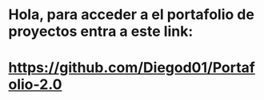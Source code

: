 # Hola, para acceder a el portafolio de proyectos entra a este link:
# https://github.com/Diegod01/Portafolio-2.0



⠀⠀⠀⠀⠀⠀⠀⠀
⠀⠀⠀⠀
